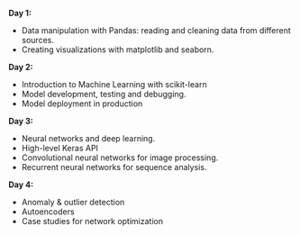 **Day 1:**
- Data manipulation with Pandas: reading and cleaning data from different sources.
- Creating visualizations with matplotlib and seaborn.

**Day 2:**
- Introduction to Machine Learning with scikit-learn
- Model development, testing and debugging.
- Model deployment in production

**Day 3:**
- Neural networks and deep learning.
- High-level Keras API
- Convolutional neural networks for image processing.
- Recurrent neural networks for sequence analysis.

**Day 4:**
- Anomaly & outlier detection 
- Autoencoders  
- Case studies for network optimization